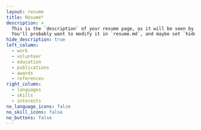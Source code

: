 ```yaml
---
layout: resume
title: Résumé*
description: >
  This is the `description` of your resume page, as it will be seen by search engines.
  You'll probably want to modify it in `resume.md`, and maybe set `hide_description` to `true` in the front matter.
hide_description: true
left_column:
  - work
  - volunteer
  - education
  - publications
  - awards
  - references
right_column:
  - languages
  - skills
  - interests
no_language_icons: false
no_skill_icons: false
no_buttons: false
---
```

